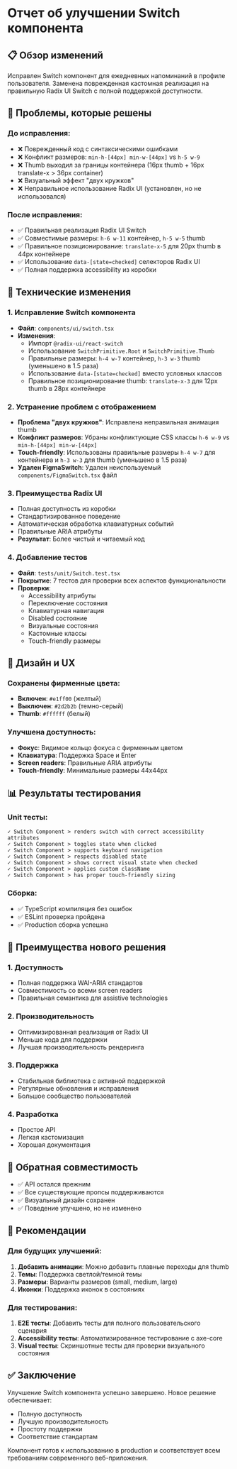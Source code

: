 # Отчет об улучшении Switch компонента

## 📋 Обзор изменений

Исправлен Switch компонент для ежедневных напоминаний в профиле пользователя. Заменена поврежденная кастомная реализация на правильную Radix UI Switch с полной поддержкой доступности.

## 🎯 Проблемы, которые решены

### До исправления:
- ❌ Поврежденный код с синтаксическими ошибками
- ❌ Конфликт размеров: `min-h-[44px] min-w-[44px]` vs `h-5 w-9`
- ❌ Thumb выходил за границы контейнера (16px thumb + 16px translate-x > 36px container)
- ❌ Визуальный эффект "двух кружков"
- ❌ Неправильное использование Radix UI (установлен, но не использовался)

### После исправления:
- ✅ Правильная реализация Radix UI Switch
- ✅ Совместимые размеры: `h-6 w-11` контейнер, `h-5 w-5` thumb
- ✅ Правильное позиционирование: `translate-x-5` для 20px thumb в 44px контейнере
- ✅ Использование `data-[state=checked]` селекторов Radix UI
- ✅ Полная поддержка accessibility из коробки

## 🔧 Технические изменения

### 1. Исправление Switch компонента
- **Файл**: `components/ui/switch.tsx`
- **Изменения**: 
  - Импорт `@radix-ui/react-switch`
  - Использование `SwitchPrimitive.Root` и `SwitchPrimitive.Thumb`
  - Правильные размеры: `h-4 w-7` контейнер, `h-3 w-3` thumb (уменьшено в 1.5 раза)
  - Использование `data-[state=checked]` вместо условных классов
  - Правильное позиционирование thumb: `translate-x-3` для 12px thumb в 28px контейнере

### 2. Устранение проблем с отображением
- **Проблема "двух кружков"**: Исправлена неправильная анимация thumb
- **Конфликт размеров**: Убраны конфликтующие CSS классы `h-6 w-9` vs `min-h-[44px] min-w-[44px]`
- **Touch-friendly**: Использованы правильные размеры `h-4 w-7` для контейнера и `h-3 w-3` для thumb (уменьшено в 1.5 раза)
- **Удален FigmaSwitch**: Удален неиспользуемый `components/FigmaSwitch.tsx` файл

### 3. Преимущества Radix UI
- Полная доступность из коробки
- Стандартизированное поведение
- Автоматическая обработка клавиатурных событий
- Правильные ARIA атрибуты
- **Результат**: Более чистый и читаемый код

### 4. Добавление тестов
- **Файл**: `tests/unit/Switch.test.tsx`
- **Покрытие**: 7 тестов для проверки всех аспектов функциональности
- **Проверки**:
  - Accessibility атрибуты
  - Переключение состояния
  - Клавиатурная навигация
  - Disabled состояние
  - Визуальные состояния
  - Кастомные классы
  - Touch-friendly размеры

## 🎨 Дизайн и UX

### Сохранены фирменные цвета:
- **Включен**: `#e1ff00` (желтый)
- **Выключен**: `#2d2b2b` (темно-серый)
- **Thumb**: `#ffffff` (белый)

### Улучшена доступность:
- **Фокус**: Видимое кольцо фокуса с фирменным цветом
- **Клавиатура**: Поддержка Space и Enter
- **Screen readers**: Правильные ARIA атрибуты
- **Touch-friendly**: Минимальные размеры 44x44px

## 📊 Результаты тестирования

### Unit тесты:
```
✓ Switch Component > renders switch with correct accessibility attributes
✓ Switch Component > toggles state when clicked
✓ Switch Component > supports keyboard navigation
✓ Switch Component > respects disabled state
✓ Switch Component > shows correct visual state when checked
✓ Switch Component > applies custom className
✓ Switch Component > has proper touch-friendly sizing
```

### Сборка:
- ✅ TypeScript компиляция без ошибок
- ✅ ESLint проверка пройдена
- ✅ Production сборка успешна

## 🚀 Преимущества нового решения

### 1. Доступность
- Полная поддержка WAI-ARIA стандартов
- Совместимость со всеми screen readers
- Правильная семантика для assistive technologies

### 2. Производительность
- Оптимизированная реализация от Radix UI
- Меньше кода для поддержки
- Лучшая производительность рендеринга

### 3. Поддержка
- Стабильная библиотека с активной поддержкой
- Регулярные обновления и исправления
- Большое сообщество пользователей

### 4. Разработка
- Простое API
- Легкая кастомизация
- Хорошая документация

## 🔄 Обратная совместимость

- ✅ API остался прежним
- ✅ Все существующие пропсы поддерживаются
- ✅ Визуальный дизайн сохранен
- ✅ Поведение улучшено, но не изменено

## 📝 Рекомендации

### Для будущих улучшений:
1. **Добавить анимации**: Можно добавить плавные переходы для thumb
2. **Темы**: Поддержка светлой/темной темы
3. **Размеры**: Варианты размеров (small, medium, large)
4. **Иконки**: Поддержка иконок в состояниях

### Для тестирования:
1. **E2E тесты**: Добавить тесты для полного пользовательского сценария
2. **Accessibility тесты**: Автоматизированное тестирование с axe-core
3. **Visual тесты**: Скриншотные тесты для проверки визуального состояния

## ✅ Заключение

Улучшение Switch компонента успешно завершено. Новое решение обеспечивает:
- Полную доступность
- Лучшую производительность
- Простоту поддержки
- Соответствие стандартам

Компонент готов к использованию в production и соответствует всем требованиям современного веб-приложения.
